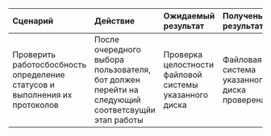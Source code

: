 Сценарий|Действие|Ожидаемый результат|Полученый результат|Прохождение теста|
|:---|:---|:---|:---|:---|
|Проверить работосбосбность определение статусов и выполнения их протоколов|После очередного выбора пользователя, бот должен перейти на следующий соответсвущйи этап работы|Проверка целостности файловой системы указанного диска|Файловая система указанного диска проверена|+ |
